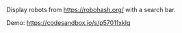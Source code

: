 Display robots from https://robohash.org/ with a search bar.

Demo: https://codesandbox.io/s/p57011xklq

